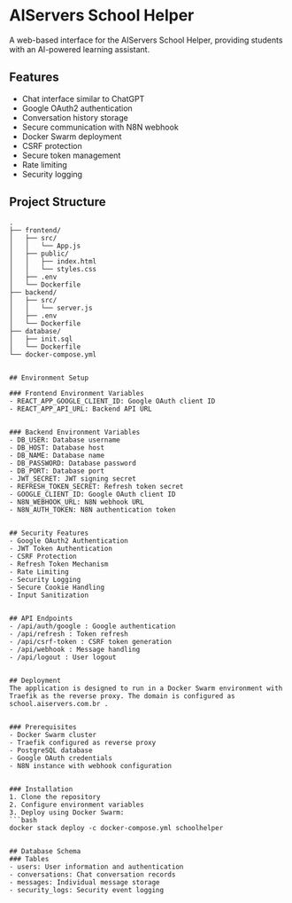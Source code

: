 # AIServers School Helper

A web-based interface for the AIServers School Helper, providing students with an AI-powered learning assistant.

## Features

- Chat interface similar to ChatGPT
- Google OAuth2 authentication
- Conversation history storage
- Secure communication with N8N webhook
- Docker Swarm deployment
- CSRF protection
- Secure token management
- Rate limiting
- Security logging

## Project Structure

```plaintext
.
├── frontend/
│   ├── src/
│   │   └── App.js
│   ├── public/
│   │   ├── index.html
│   │   └── styles.css
│   ├── .env
│   └── Dockerfile
├── backend/
│   ├── src/
│   │   └── server.js
│   ├── .env
│   └── Dockerfile
├── database/
│   ├── init.sql
│   └── Dockerfile
└── docker-compose.yml


## Environment Setup

### Frontend Environment Variables
- REACT_APP_GOOGLE_CLIENT_ID: Google OAuth client ID
- REACT_APP_API_URL: Backend API URL


### Backend Environment Variables
- DB_USER: Database username
- DB_HOST: Database host
- DB_NAME: Database name
- DB_PASSWORD: Database password
- DB_PORT: Database port
- JWT_SECRET: JWT signing secret
- REFRESH_TOKEN_SECRET: Refresh token secret
- GOOGLE_CLIENT_ID: Google OAuth client ID
- N8N_WEBHOOK_URL: N8N webhook URL
- N8N_AUTH_TOKEN: N8N authentication token


## Security Features
- Google OAuth2 Authentication
- JWT Token Authentication
- CSRF Protection
- Refresh Token Mechanism
- Rate Limiting
- Security Logging
- Secure Cookie Handling
- Input Sanitization


## API Endpoints
- /api/auth/google : Google authentication
- /api/refresh : Token refresh
- /api/csrf-token : CSRF token generation
- /api/webhook : Message handling
- /api/logout : User logout


## Deployment
The application is designed to run in a Docker Swarm environment with Traefik as the reverse proxy. The domain is configured as school.aiservers.com.br .


### Prerequisites
- Docker Swarm cluster
- Traefik configured as reverse proxy
- PostgreSQL database
- Google OAuth credentials
- N8N instance with webhook configuration


### Installation
1. Clone the repository
2. Configure environment variables
3. Deploy using Docker Swarm:
```bash
docker stack deploy -c docker-compose.yml schoolhelper
 ```
```

## Database Schema
### Tables
- users: User information and authentication
- conversations: Chat conversation records
- messages: Individual message storage
- security_logs: Security event logging
